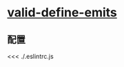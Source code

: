 # [valid-define-emits](https://eslint.vuejs.org/rules/valid-define-emits.html)

## 配置

<<< ./.eslintrc.js
